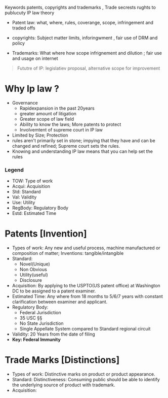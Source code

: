 Keywords
patents, copyrights and trademarks , Trade secrests rughts to publucuty IP law theory

- Patent law: what, where, rules, coverange, scope, infringement and traded offs

- copyrights: Subject matter limits, inforingwment , fair use of DRM and policy

- Trademarks: What where how scope infrignement and dilution ; fair use and usage on internet

> Fututre of IP: legislatiev proposal, alternative scope for improvement

# Why Ip law ?
- Governance
    - Rapidexpansion in the past 20years
    - greater amount of litigation
    - Greater scope of law field
    - Ability to know the laws; More patents to protect
    - Involvemtent of supreme court in IP law
- Limited by Size; Protection
- rules aren't primarily set in stone; impying that they have and can be changed and refined; Supreme court sets the rules.
- Knowing and understanding IP law means that you can help set the rules

### Legend
- TOW: Type of work
- Acqui: Acquisition
- Std: Standard
- Val: Validity
- Use: Utility
- RegBody: Regulatory Body
- Estd: Estimated Time

# Patents [Invention]
- Types of work:
    Any new and useful process, machine manufactured or composition of matter; Inventions: tangible/intangible
- Standard:
    - Novel(Unique)
    - Non Obvious
    - Utility(useful)
    - Disclosure
- Acquisition:
    By applying to the USPTO(US patent office) at Washington DC to be assigned to a patent examiner.
- Estimated Time:
    Any where from 18 months to 5/6/7 years with constant clarification between examiner and applicant.
- Regulatory Body:
    - Federal Jurisdiction
    - 35 USC §§
    - No State Jurisdiction
    - Single Appellate System compared to Standard regional circuit
- Validity: 20 Years from the date of filing
- __Key: Federal Immunity__

# Trade Marks [Distinctions]
- Types of work:
    Distinctive marks on product or product appearance.
- Standard:
    Distinctiveness:
        Consuming public should be able to identify the underlying source of product with trademark.
- Acquisition:
